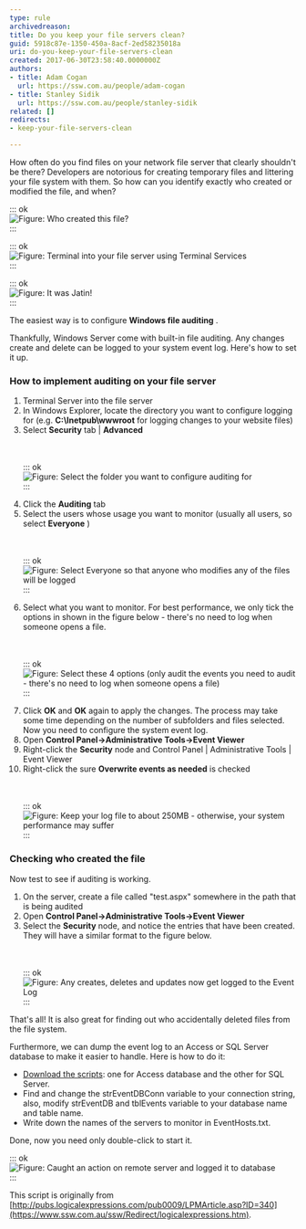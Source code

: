 ```yaml
---
type: rule
archivedreason: 
title: Do you keep your file servers clean?
guid: 5918c87e-1350-450a-8acf-2ed58235018a
uri: do-you-keep-your-file-servers-clean
created: 2017-06-30T23:58:40.0000000Z
authors:
- title: Adam Cogan
  url: https://ssw.com.au/people/adam-cogan
- title: Stanley Sidik
  url: https://ssw.com.au/people/stanley-sidik
related: []
redirects:
- keep-your-file-servers-clean

---
```


How often do you find files on your network file server that clearly shouldn't be there? Developers are notorious for creating temporary files and littering your file system with them. So how can you identify exactly who created or modified the file, and when?


<!--endintro-->


::: ok  
![Figure: Who created this file?](DuplicateFile.png)  
:::


::: ok  
![Figure: Terminal into your file server using Terminal Services](RDP.png)  
:::


::: ok  
![Figure: It was Jatin!](FileOwner.png)  
:::

The easiest way is to configure  **Windows file auditing** .

Thankfully, Windows Server come with built-in file auditing. Any changes create and delete can be logged to your system event log. Here's how to set it up.

### How to implement auditing on your file server

1. Terminal Server into the file server
2. In Windows Explorer, locate the directory you want to configure logging for (e.g.  **C:\Inetpub\wwwroot** for logging changes to your website files)
3. Select  **Security** tab |  **Advanced** <dl class="image"><br><br>::: ok  <br>![Figure: Select the folder you want to configure auditing for](networkauditing_01.gif)  <br>:::<br></dl>
4. Click the  **Auditing** tab
5. Select the users whose usage you want to monitor (usually all users, so select  **Everyone** ) <dl class="image"><br><br>::: ok  <br>![Figure: Select Everyone so that anyone who modifies any of the files will be logged](networkauditing_02.gif)  <br>:::<br></dl>
6. Select what you want to monitor. For best performance, we only tick the options in shown in the figure below - there's no need to log when someone opens a file. <dl class="image"><br><br>::: ok  <br>![Figure: Select these 4 options (only audit the events you need to audit - there's no need to log when someone opens a file)](networkauditing_03.gif)  <br>:::<br></dl>
7. Click  **OK** and  **OK** again to apply the changes. The process may take some time depending on the number of subfolders and files selected.
Now you need to configure the system event log.
8. Open  **Control Panel-&gt;Administrative Tools-&gt;Event Viewer**
9. Right-click the  **Security** node and Control Panel | Administrative Tools | Event Viewer
10. Right-click the sure  **Overwrite events as needed** is checked <dl class="image"><br><br>::: ok  <br>![Figure: Keep your log file to about 250MB - otherwise, your system performance may suffer](networkauditing_04.gif)  <br>:::<br></dl>


### Checking who created the file

Now test to see if auditing is working.

1. On the server, create a file called "test.aspx" somewhere in the path that is being audited
2. Open  **Control Panel-&gt;Administrative Tools-&gt;Event Viewer**
3. Select the  **Security** node, and notice the entries that have been created. They will have a similar format to the figure below. <dl class="image"><br><br>::: ok  <br>![Figure: Any creates, deletes and updates now get logged to the Event Log](networkauditing_05.gif)  <br>:::<br></dl>


That's all! It is also great for finding out who accidentally deleted files from the file system.

Furthermore, we can dump the event log to an Access or SQL Server database to make it easier to handle. Here is how to do it:

* [Download the scripts](/Documents/DumpEventLog2Db.zip): one for Access database and the other for SQL Server.
* Find and change the strEventDBConn variable to your connection string, also, modify strEventDB and tblEvents variable to your database name and table name.
* Write down the names of the servers to monitor in EventHosts.txt.


Done, now you need only double-click to start it.


::: ok  
![Figure: Caught an action on remote server and logged it to database](EventLogger.gif)  
:::

This script is originally from [http://pubs.logicalexpressions.com/pub0009/LPMArticle.asp?ID=340](https://www.ssw.com.au/ssw/Redirect/logicalexpressions.htm).
